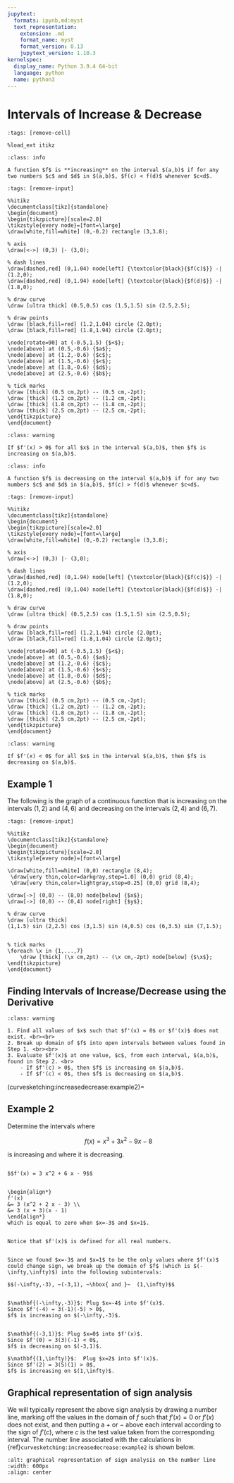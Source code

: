 ```yaml
---
jupytext:
  formats: ipynb,md:myst
  text_representation:
    extension: .md
    format_name: myst
    format_version: 0.13
    jupytext_version: 1.10.3
kernelspec:
  display_name: Python 3.9.4 64-bit
  language: python
  name: python3
---
```

# Intervals of Increase & Decrease

```{code-cell}
:tags: [remove-cell]

%load_ext itikz
```

```{admonition} Definition
:class: info

A function $f$ is **increasing** on the interval $(a,b)$ if for any two numbers $c$ and $d$ in $(a,b)$, $f(c) < f(d)$ whenever $c<d$.
```

```{code-cell}
:tags: [remove-input]

%%itikz
\documentclass[tikz]{standalone}
\begin{document}
\begin{tikzpicture}[scale=2.0]
\tikzstyle{every node}=[font=\large]
\draw[white,fill=white] (0,-0.2) rectangle (3,3.8);

% axis
\draw[<->] (0,3) |- (3,0);
     
% dash lines
\draw[dashed,red] (0,1.04) node[left] {\textcolor{black}{$f(c)$}} -| (1.2,0);
\draw[dashed,red] (0,1.94) node[left] {\textcolor{black}{$f(d)$}} -| (1.8,0);

% draw curve
\draw [ultra thick] (0.5,0.5) cos (1.5,1.5) sin (2.5,2.5);

% draw points
\draw [black,fill=red] (1.2,1.04) circle (2.0pt);
\draw [black,fill=red] (1.8,1.94) circle (2.0pt);

\node[rotate=90] at (-0.5,1.5) {$<$};
\node[above] at (0.5,-0.6) {$a$};
\node[above] at (1.2,-0.6) {$c$};
\node[above] at (1.5,-0.6) {$<$};
\node[above] at (1.8,-0.6) {$d$};
\node[above] at (2.5,-0.6) {$b$};

% tick marks
\draw [thick] (0.5 cm,2pt) -- (0.5 cm,-2pt);
\draw [thick] (1.2 cm,2pt) -- (1.2 cm,-2pt);
\draw [thick] (1.8 cm,2pt) -- (1.8 cm,-2pt);
\draw [thick] (2.5 cm,2pt) -- (2.5 cm,-2pt);
\end{tikzpicture}
\end{document}
```

```{admonition} Theorem
:class: warning

If $f'(x) > 0$ for all $x$ in the interval $(a,b)$, then $f$ is increasing on $(a,b)$.
```


```{admonition} Definition
:class: info

A function $f$ is decreasing on the interval $(a,b)$ if for any two numbers $c$ and $d$ in $(a,b)$, $f(c) > f(d)$ whenever $c<d$.
```

```{code-cell}
:tags: [remove-input]

%%itikz
\documentclass[tikz]{standalone}
\begin{document}
\begin{tikzpicture}[scale=2.0]
\tikzstyle{every node}=[font=\large]
\draw[white,fill=white] (0,-0.2) rectangle (3,3.8);

% axis
\draw[<->] (0,3) |- (3,0);
     
% dash lines
\draw[dashed,red] (0,1.94) node[left] {\textcolor{black}{$f(c)$}} -| (1.2,0);
\draw[dashed,red] (0,1.04) node[left] {\textcolor{black}{$f(d)$}} -| (1.8,0);

% draw curve
\draw [ultra thick] (0.5,2.5) cos (1.5,1.5) sin (2.5,0.5);

% draw points
\draw [black,fill=red] (1.2,1.94) circle (2.0pt);
\draw [black,fill=red] (1.8,1.04) circle (2.0pt);

\node[rotate=90] at (-0.5,1.5) {$<$};
\node[above] at (0.5,-0.6) {$a$};
\node[above] at (1.2,-0.6) {$c$};
\node[above] at (1.5,-0.6) {$<$};
\node[above] at (1.8,-0.6) {$d$};
\node[above] at (2.5,-0.6) {$b$};

% tick marks
\draw [thick] (0.5 cm,2pt) -- (0.5 cm,-2pt);
\draw [thick] (1.2 cm,2pt) -- (1.2 cm,-2pt);
\draw [thick] (1.8 cm,2pt) -- (1.8 cm,-2pt);
\draw [thick] (2.5 cm,2pt) -- (2.5 cm,-2pt);
\end{tikzpicture}
\end{document}
```

```{admonition} Theorem
:class: warning

If $f'(x) < 0$ for all $x$ in the interval $(a,b)$, then $f$ is decreasing on $(a,b)$.
```



## Example 1

The following is the graph of a continuous function that is increasing on the intervals $(1,2)$ and $(4,6)$ and decreasing on the intervals $(2,4)$ and $(6,7)$.  

```{code-cell}
:tags: [remove-input]

%%itikz
\documentclass[tikz]{standalone}
\begin{document}
\begin{tikzpicture}[scale=2.0]
\tikzstyle{every node}=[font=\large]

\draw[white,fill=white] (0,0) rectangle (8,4);
 \draw[very thin,color=darkgray,step=1.0] (0,0) grid (8,4);
 \draw[very thin,color=lightgray,step=0.25] (0,0) grid (8,4);

\draw[->] (0,0) -- (8,0) node[below] {$x$};
\draw[->] (0,0) -- (0,4) node[right] {$y$};
     
% draw curve
\draw [ultra thick] 
(1,1.5) sin (2,2.5) cos (3,1.5) sin (4,0.5) cos (6,3.5) sin (7,1.5);


% tick marks
\foreach \x in {1,...,7} 
	\draw [thick] (\x cm,2pt) -- (\x cm,-2pt) node[below] {$\x$};
\end{tikzpicture}
\end{document}
```


## Finding Intervals of Increase/Decrease using the Derivative

```{admonition} Follow these steps
:class: warning

1. Find all values of $x$ such that $f'(x) = 0$ or $f'(x)$ does not exist. <br><br>
2. Break up domain of $f$ into open intervals between values found in Step 1. <br><br>
3. Evaluate $f'(x)$ at one value, $c$, from each interval, $(a,b)$, found in Step 2. <br>
    - If $f'(c) > 0$, then $f$ is increasing on $(a,b)$.
    - If $f'(c) < 0$, then $f$ is decreasing on $(a,b)$.
```

(curvesketching:increasedecrease:example2)=
## Example 2

Determine the intervals where 

$$f(x) = x^3 + 3 x^2 - 9 x -8$$

is increasing and where it is decreasing.

```{dropdown} **Step 1:** Compute $f'(x)$.

$$f'(x) = 3 x^2 + 6 x - 9$$ 
```

```{dropdown} **Step 2:** Find all values of $x$ such that $f'(x) = 0$.

\begin{align*}
f'(x) 
&= 3 (x^2 + 2 x - 3) \\
&= 3 (x + 3)(x - 1)   
\end{align*}
which is equal to zero when $x=-3$ and $x=1$.  
```

```{dropdown} **Step 3:** Find all values of $x$ such that $f'(x)$ does not exist.

Notice that $f'(x)$ is defined for all real numbers.
```

```{dropdown} **Step 4:** Break up the domain of $f$ into subintervals based on the values found in Steps 2 and 3.

Since we found $x=-3$ and $x=1$ to be the only values where $f'(x)$ could change sign, we break up the domain of $f$ (which is $(-\infty,\infty)$) into the following subintervals:

$$(-\infty,-3), ~(-3,1), ~\hbox{ and }~  (1,\infty)$$
```

```{dropdown} **Step 5:** Plug one number from each subinterval into $f'(x)$  to determine the sign of $f'(x)$.

$\mathbf{(-\infty,-3)}$: Plug $x=-4$ into $f'(x)$.
Since $f'(-4) = 3(-1)(-5) > 0$, 
$f$ is increasing on $(-\infty,-3)$.


$\mathbf{(-3,1)}$: Plug $x=0$ into $f'(x)$.
Since $f'(0) = 3(3)(-1) < 0$, 
$f$ is decreasing on $(-3,1)$.

$\mathbf{(1,\infty)}$:  Plug $x=2$ into $f'(x)$.
Since $f'(2) = 3(5)(1) > 0$,  
$f$ is increasing on $(1,\infty)$.
```


## Graphical representation of sign analysis

We will typically represent the above sign analysis by drawing a number line, marking off the values in the domain of $f$ such that $f'(x) = 0$ or $f'(x)$ does not exist, and then putting a $+$ or $-$ above each interval according to the sign of $f'(c)$, where $c$ is the test value taken from the corresponding interval.  The number line associated with the calculations in {ref}`curvesketching:increasedecrease:example2` is shown below.

```{image} ../images/pic_curvesketching_intervalsignanalysis.png
:alt: graphical representation of sign analysis on the number line
:width: 600px
:align: center
```
